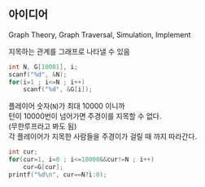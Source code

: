 ## 아이디어
Graph Theory, Graph Traversal, Simulation, Implement

지목하는 관계를 그래프로 나타낼 수 있음
```c
int N, G[10001], i;
scanf("%d", &N);
for(i=1 ; i<=N ; i++)
	scanf("%d", &G[i]);
```
플레이어 숫자(`N`)가 최대 10000 이니까  
턴이 10000번이 넘어가면 주경이를 지목할 수 없다.  
(무한루프라고 봐도 됨)  
각 플레이어가 지목한 사람들을 주경이가 걸릴 때 까지 따라간다.
```c
int cur;
for(cur=1, i=0 ; i<=10000&&cur!=N ; i++)
	cur=G[cur];
printf("%d\n", cur==N?i:0);
```